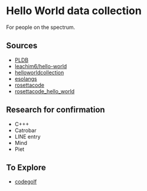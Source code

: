 # Hello World data collection

For people on the spectrum.

## Sources

- [PLDB](https://pldb.io/lists/explorer.html#columns=rank~name~id~tags)
- [leachim6/hello-world](https://github.com/leachim6/hello-world/tree/main)
- [helloworldcollection](http://helloworldcollection.de)
- [esolangs](https://esolangs.org/wiki/Hello_world_program_in_esoteric_languages)
- [rosettacode](https://rosettacode.org/wiki/Category:Programming_Languages)
- [rosettacode_hello_world](https://rosettacode.org/wiki/Hello_world/)

## Research for confirmation

- C+++
- Catrobar
- LINE entry
- Mind
- Piet

## To Explore

- [codegolf](https://codegolf.stackexchange.com/questions/55422/hello-world)
